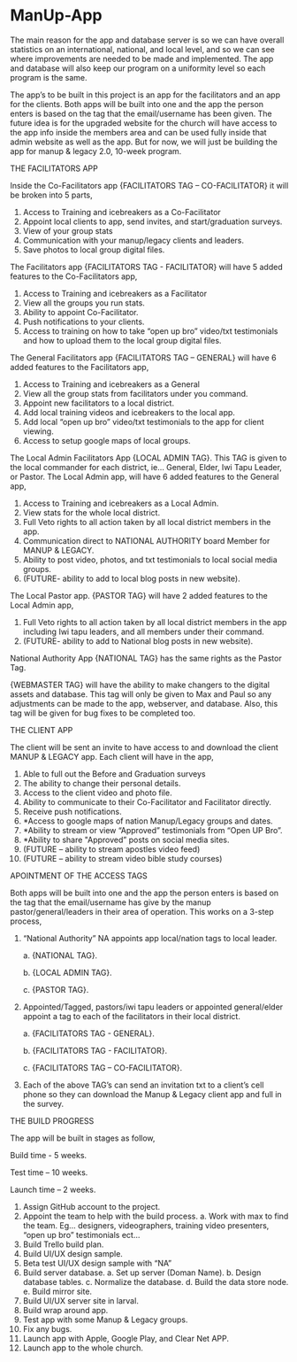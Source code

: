 # ManUp-App

The main reason for the app and database server is so we can have overall statistics on an international, national, and local level, and so we can see where improvements are needed to be made and implemented. The app and database will also keep our program on a uniformity level so each program is the same. 

The app’s to be built in this project is an app for the facilitators and an app for the clients.  Both apps will be built into one and the app the person enters is based on the tag that the email/username has been given. The future idea is for the upgraded website for the church will have access to the app info inside the members area and can be used fully inside that admin website as well as the app.  But for now, we will just be building the app for manup & legacy 2.0, 10-week program.

THE FACILITATORS APP

Inside the Co-Facilitators app {FACILITATORS TAG – CO-FACILITATOR} it will be broken into 5 parts,

1.	Access to Training and icebreakers as a Co-Facilitator
2.	Appoint local clients to app, send invites, and start/graduation surveys.
3.	View of your group stats
4.	Communication with your manup/legacy clients and leaders.
5.	Save photos to local group digital files.

The Facilitators app {FACILITATORS TAG - FACILITATOR} will have 5 added features to the Co-Facilitators app,

1.	Access to Training and icebreakers as a Facilitator
2.	View all the groups you run stats.
3.	Ability to appoint Co-Facilitator.
4.	Push notifications to your clients.
5.	Access to training on how to take “open up bro” video/txt testimonials and how to upload them to the local group digital files.

The General Facilitators app {FACILITATORS TAG – GENERAL} will have 6 added features to the Facilitators app,

1.	Access to Training and icebreakers as a General
2.	View all the group stats from facilitators under you command.
3.	Appoint new facilitators to a local district.
4.	Add local training videos and icebreakers to the local app.
5.	Add local “open up bro” video/txt testimonials to the app for client viewing.
6.	Access to setup google maps of local groups.

The Local Admin Facilitators App {LOCAL ADMIN TAG}.  This TAG is given to the local commander for each district, ie… General, Elder, Iwi Tapu Leader, or Pastor. The Local Admin app, will have 6 added features to the General app,

1.	Access to Training and icebreakers as a Local Admin.
2.	View stats for the whole local district.
3.	Full Veto rights to all action taken by all local district members in the app.
4.	Communication direct to NATIONAL AUTHORITY board Member for MANUP & LEGACY.
5.	Ability to post video, photos, and txt testimonials to local social media groups.
6.	(FUTURE- ability to add to local blog posts in new website).

The Local Pastor app. {PASTOR TAG} will have 2 added features to the Local Admin app,

1.	Full Veto rights to all action taken by all local district members in the app including Iwi tapu leaders, and all members under their command.
2.	(FUTURE- ability to add to National blog posts in new website).

National Authority App {NATIONAL TAG} has the same rights as the Pastor Tag.

{WEBMASTER TAG} will have the ability to make changers to the digital assets and database.  This tag will only be given to Max and Paul so any adjustments can be made to the app, webserver, and database. Also, this tag will be given for bug fixes to be completed too.


THE CLIENT APP

The client will be sent an invite to have access to and download the client MANUP & LEGACY app.  Each client will have in the app,

1.	Able to full out the Before and Graduation surveys 
2.	The ability to change their personal details.
3.	Access to the client video and photo file.
4.	Ability to communicate to their Co-Facilitator and Facilitator directly.
5.	Receive push notifications.
6.	*Access to google maps of nation Manup/Legacy groups and dates.
7.	*Ability to stream or view “Approved” testimonials from “Open UP Bro”.
8.	*Ability to share "Approved” posts on social media sites.
9.	(FUTURE – ability to stream apostles video feed)
10.	(FUTURE – ability to stream video bible study courses)

APOINTMENT OF THE ACCESS TAGS

Both apps will be built into one and the app the person enters is based on the tag that the email/username has give by the manup pastor/general/leaders in their area of operation.  This works on a 3-step process,

1.	“National Authority” NA appoints app local/nation tags to local leader.

      a.	{NATIONAL TAG}.
      
      b.	{LOCAL ADMIN TAG}.
      
      c.	{PASTOR TAG}.

2.	Appointed/Tagged, pastors/iwi tapu leaders or appointed general/elder appoint a tag to each of the facilitators in their local district.

      a.	{FACILITATORS TAG - GENERAL}.
      
      b.	{FACILITATORS TAG - FACILITATOR}.
      
      c.	{FACILITATORS TAG – CO-FACILITATOR}.

3.	Each of the above TAG’s can send an invitation txt to a client’s cell phone so they can download the Manup & Legacy client app and full in the survey. 


THE BUILD PROGRESS

The app will be built in stages as follow,

Build time 	- 5 weeks.

Test time 	– 10 weeks.

Launch time	– 2 weeks.

1.	Assign GitHub account to the project.
2.	Appoint the team to help with the build process.
a.	Work with max to find the team. Eg… designers, videographers, training video presenters, “open up bro” testimonials ect…
3.	Build Trello build plan.
4.	Build UI/UX design sample.
5.	Beta test UI/UX design sample with “NA”
6.	Build server database.
a.	Set up server (Doman Name).
b.	Design database tables.
c.	Normalize the database.
d.	Build the data store node.
e.	Build mirror site.
7.	Build UI/UX server site in larval.
8.	Build wrap around app.
9.	Test app with some Manup & Legacy groups.
10.	Fix any bugs.
11.	Launch app with Apple, Google Play, and Clear Net APP.
12.	Launch app to the whole church.
